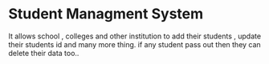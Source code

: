 # Student Managment System
It allows school , colleges and other institution to add their students , update their students id and many more thing.
if any student pass out then they can delete their data too..
